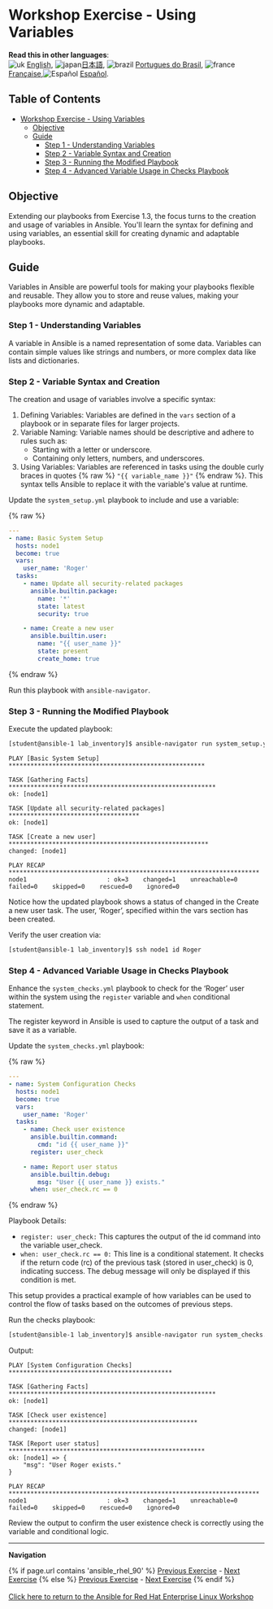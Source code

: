 # Workshop Exercise - Using Variables

**Read this in other languages**:
<br>![uk](../../../images/uk.png) [English](README.md),  ![japan](../../../images/japan.png)[日本語](README.ja.md), ![brazil](../../../images/brazil.png) [Portugues do Brasil](README.pt-br.md), ![france](../../../images/fr.png) [Française](README.fr.md),![Español](../../../images/col.png) [Español](README.es.md).

## Table of Contents

- [Workshop Exercise - Using Variables](##workshop-exercise---using-variables)
  - [Objective](#objective)
  - [Guide](#guide)
    - [Step 1 - Understanding Variables](#step-1---understanding-variables)
    - [Step 2 - Variable Syntax and Creation](#step-2---variable-syntax-and-creation)
    - [Step 3 - Running the Modified Playbook](#step-3---running-the-modified-playbook)
    - [Step 4 - Advanced Variable Usage in Checks Playbook](#step-4---advanced-variable-usage-in-checks-playbook)


## Objective
Extending our playbooks from Exercise 1.3, the focus turns to the creation and usage of variables in Ansible. You'll learn the syntax for defining and using variables, an essential skill for creating dynamic and adaptable playbooks.

## Guide
Variables in Ansible are powerful tools for making your playbooks flexible and reusable. They allow you to store and reuse values, making your playbooks more dynamic and adaptable.

### Step 1 - Understanding Variables
A variable in Ansible is a named representation of some data. Variables can contain simple values like strings and numbers, or more complex data like lists and dictionaries.

### Step 2 - Variable Syntax and Creation
The creation and usage of variables involve a specific syntax:

1. Defining Variables: Variables are defined in the `vars` section of a playbook or in separate files for larger projects.
2. Variable Naming: Variable names should be descriptive and adhere to rules such as:
   * Starting with a letter or underscore.
   * Containing only letters, numbers, and underscores.
3. Using Variables: Variables are referenced in tasks using the double curly braces in quotes {% raw %} `"{{ variable_name }}"` {% endraw %}. This syntax tells Ansible to replace it with the variable's value at runtime.


Update the `system_setup.yml` playbook to include and use a variable:

{% raw %}
```yaml
---
- name: Basic System Setup
  hosts: node1
  become: true
  vars:
    user_name: 'Roger'
  tasks:
    - name: Update all security-related packages
      ansible.builtin.package:
        name: '*'
        state: latest
        security: true

    - name: Create a new user
      ansible.builtin.user:
        name: "{{ user_name }}"
        state: present
        create_home: true
```
{% endraw %}

Run this playbook with `ansible-navigator`.

### Step 3 - Running the Modified Playbook

Execute the updated playbook:

```bash
[student@ansible-1 lab_inventory]$ ansible-navigator run system_setup.yml -m stdout
```

```
PLAY [Basic System Setup] ******************************************************

TASK [Gathering Facts] *********************************************************
ok: [node1]

TASK [Update all security-related packages] ************************************
ok: [node1]

TASK [Create a new user] *******************************************************
changed: [node1]

PLAY RECAP *********************************************************************
node1                      : ok=3    changed=1    unreachable=0    failed=0    skipped=0    rescued=0    ignored=0
```

Notice how the updated playbook shows a status of changed in the Create a new user task. The user, ‘Roger’, specified within the vars section has been created.

Verify the user creation via:

```bash
[student@ansible-1 lab_inventory]$ ssh node1 id Roger
```

### Step 4 - Advanced Variable Usage in Checks Playbook
Enhance the `system_checks.yml` playbook to check for the ‘Roger’ user within the system using the `register` variable and `when` conditional statement.

The register keyword in Ansible is used to capture the output of a task and save it as a variable.


Update the `system_checks.yml` playbook:

{% raw %}

```yaml
---
- name: System Configuration Checks
  hosts: node1
  become: true
  vars:
    user_name: 'Roger'
  tasks:
    - name: Check user existence
      ansible.builtin.command:
        cmd: "id {{ user_name }}"
      register: user_check

    - name: Report user status
      ansible.builtin.debug:
        msg: "User {{ user_name }} exists."
      when: user_check.rc == 0
```
{% endraw %}

Playbook Details:

* `register: user_check:` This captures the output of the id command into the variable user_check.
* `when: user_check.rc == 0:` This line is a conditional statement. It checks if the return code (rc) of the previous task (stored in user_check) is 0, indicating success. The debug message will only be displayed if this condition is met.

This setup provides a practical example of how variables can be used to control the flow of tasks based on the outcomes of previous steps.


Run the checks playbook:

```bash
[student@ansible-1 lab_inventory]$ ansible-navigator run system_checks.yml -m stdout
```

Output:

```
PLAY [System Configuration Checks] *********************************************

TASK [Gathering Facts] *********************************************************
ok: [node1]

TASK [Check user existence] ****************************************************
changed: [node1]

TASK [Report user status] ******************************************************
ok: [node1] => {
    "msg": "User Roger exists."
}

PLAY RECAP *********************************************************************
node1                      : ok=3    changed=1    unreachable=0    failed=0    skipped=0    rescued=0    ignored=0
```

Review the output to confirm the user existence check is correctly using the variable and conditional logic.

---
**Navigation**
<br>

{% if page.url contains 'ansible_rhel_90' %}
[Previous Exercise](../3-playbook) - [Next Exercise](../5-surveys)
{% else %}
[Previous Exercise](../1.3-playbook) - [Next Exercise](../1.5-handlers)
{% endif %}
<br><br>
[Click here to return to the Ansible for Red Hat Enterprise Linux Workshop](../README.md)
